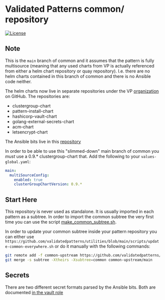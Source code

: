 # Validated Patterns common/ repository

[![License](https://img.shields.io/badge/License-Apache%202.0-blue.svg)](https://opensource.org/licenses/Apache-2.0)

## Note

This is the `main` branch of common and it assumes that the pattern is fully
multisource (meaning that any used charts from VP is actually referenced from
either a helm chart repository or quay repository). I.e. there are no helm
charts contained in this branch of common and there is no Ansible code neither.

The helm charts now live in separate repositories under the VP
[organization](https://github.com/validatedpatterns) on GitHub. The repositories are:

- clustergroup-chart
- pattern-install-chart
- hashicorp-vault-chart
- golang-external-secrets-chart
- acm-chart
- letsencrypt-chart

The Ansible bits live in this [repository](https://github.com/validatedpatterns/rhvp.cluster_utils)

In order to be able to use this "slimmed-down" main branch of common you *must*
use a 0.9.\* clustergroup-chart that. Add the following to your `values-global.yaml`:

```yaml
main:
  multiSourceConfig:
    enabled: true
    clusterGroupChartVersion: 0.9.*
```

## Start Here

This repository is never used as standalone. It is usually imported in each pattern as a subtree.
In order to import the common subtree the very first time you can use the script
[make_common_subtree.sh](scripts/make-common-subtree.sh).

In order to update your common subtree inside your pattern repository you can either use
`https://github.com/validatedpatterns/utilities/blob/main/scripts/update-common-everywhere.sh` or
do it manually with the following commands:

```sh
git remote add -f common-upstream https://github.com/validatedpatterns/common.git
git merge -s subtree -Xtheirs -Xsubtree=common common-upstream/main
```

## Secrets

There are two different secret formats parsed by the Ansible bits. Both are documented [in the vault role](https://github.com/validatedpatterns/rhvp.cluster_utils/blob/main/roles/vault_utils/README.md)
